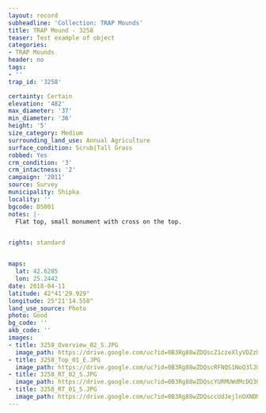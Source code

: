 ```yaml
---
layout: record
subheadline: 'Collection: TRAP Mounds'
title: TRAP Mound - 3258
teaser: Test example of object
categories:
- TRAP Mounds
header: no
tags:
- ''
trap_id: '3258'

certainty: Certain
elevation: '482'
max_diameter: '37'
min_diameter: '36'
height: '5'
size_category: Medium
surrounding_land_use: Annual Agriculture
surface_condition: Scrub|Tall Grass
robbed: Yes
crm_condition: '3'
crm_intactness: '2'
campaign: '2011'
source: Survey
municipality: Shipka
locality: ''
bgcode: DS001
notes: |-
  Flat top, small monument with cross on the top.


rights: standard


maps:
  lat: 42.6285
  lon: 25.2442
date: 2018-04-11
latitude: 42°41'29.929"
longitude: 25°21'14.558"
land_use_source: Photo
photo: Good
bg_code: ''
akb_code: ''
images:
- title: 3258_Overview_02_S.JPG
  image_path: https://drive.google.com/uc?id=0B3Rg88wZDQscZ1czeXlyVDZzUXc
- title: 3258_Top_01_E.JPG
  image_path: https://drive.google.com/uc?id=0B3Rg88wZDQscRFNQS1NoQ3lJUEE
- title: 3258_RT_02_S.JPG
  image_path: https://drive.google.com/uc?id=0B3Rg88wZDQscYURMUWdMcDQ3OXc
- title: 3258_RT_01_S.JPG
  image_path: https://drive.google.com/uc?id=0B3Rg88wZDQsccUdJejlnOXNDMjA
---
```

